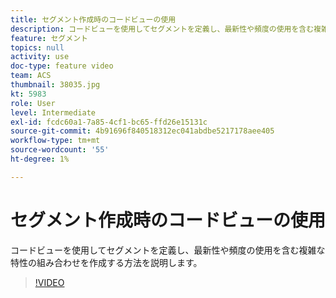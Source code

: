 ```yaml
---
title: セグメント作成時のコードビューの使用
description: コードビューを使用してセグメントを定義し、最新性や頻度の使用を含む複雑な特性の組み合わせを作成する方法を説明します。
feature: セグメント
topics: null
activity: use
doc-type: feature video
team: ACS
thumbnail: 38035.jpg
kt: 5983
role: User
level: Intermediate
exl-id: fcdc60a1-7a85-4cf1-bc65-ffd26e15131c
source-git-commit: 4b91696f840518312ec041abdbe5217178aee405
workflow-type: tm+mt
source-wordcount: '55'
ht-degree: 1%

---
```


# セグメント作成時のコードビューの使用

コードビューを使用してセグメントを定義し、最新性や頻度の使用を含む複雑な特性の組み合わせを作成する方法を説明します。

>[!VIDEO](https://video.tv.adobe.com/v/38035/?quality=12&learn=on)

